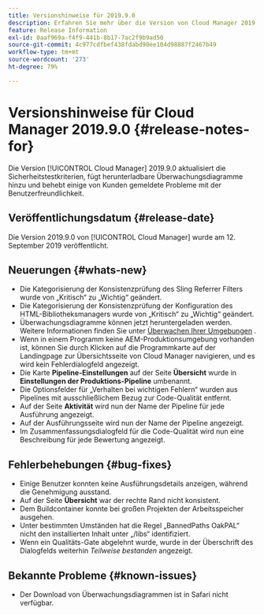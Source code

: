 ```yaml
---
title: Versionshinweise für 2019.9.0
description: Erfahren Sie mehr über die Version von Cloud Manager 2019.9.0.
feature: Release Information
exl-id: 0aaf969a-f4f9-441b-8b17-7ac2f9b9ad50
source-git-commit: 4c977cdfbef438fdabd90ee104d98887f2467b49
workflow-type: tm+mt
source-wordcount: '273'
ht-degree: 79%

---
```


# Versionshinweise für Cloud Manager 2019.9.0 {#release-notes-for}

Die Version [!UICONTROL Cloud Manager] 2019.9.0 aktualisiert die Sicherheitstestkriterien, fügt herunterladbare Überwachungsdiagramme hinzu und behebt einige von Kunden gemeldete Probleme mit der Benutzerfreundlichkeit.

## Veröffentlichungsdatum {#release-date}

Die Version 2019.9.0 von [!UICONTROL Cloud Manager] wurde am 12. September 2019 veröffentlicht.

## Neuerungen {#whats-new}

* Die Kategorisierung der Konsistenzprüfung des Sling Referrer Filters wurde von „Kritisch“ zu „Wichtig“ geändert.
* Die Kategorisierung der Konsistenzprüfung der Konfiguration des HTML-Bibliotheksmanagers wurde von „Kritisch“ zu „Wichtig“ geändert.
* Überwachungsdiagramme können jetzt heruntergeladen werden. Weitere Informationen finden Sie unter [Überwachen Ihrer Umgebungen](/help/using/monitoring-environments.md) .
* Wenn in einem Programm keine AEM-Produktionsumgebung vorhanden ist, können Sie durch Klicken auf die Programmkarte auf der Landingpage zur Übersichtsseite von Cloud Manager navigieren, und es wird kein Fehlerdialogfeld angezeigt.
* Die Karte **Pipeline-Einstellungen** auf der Seite **Übersicht** wurde in **Einstellungen der Produktions-Pipeline** umbenannt.
* Die Optionsfelder für „Verhalten bei wichtigen Fehlern“ wurden aus Pipelines mit ausschließlichem Bezug zur Code-Qualität entfernt.
* Auf der Seite **Aktivität** wird nun der Name der Pipeline für jede Ausführung angezeigt.
* Auf der Ausführungsseite wird nun der Name der Pipeline angezeigt.
* Im Zusammenfassungsdialogfeld für die Code-Qualität wird nun eine Beschreibung für jede Bewertung angezeigt.

## Fehlerbehebungen {#bug-fixes}

* Einige Benutzer konnten keine Ausführungsdetails anzeigen, während die Genehmigung ausstand.
* Auf der Seite **Übersicht** war der rechte Rand nicht konsistent.
* Dem Buildcontainer konnte bei großen Projekten der Arbeitsspeicher ausgehen.
* Unter bestimmten Umständen hat die Regel „BannedPaths OakPAL“ nicht den installierten Inhalt unter „/libs“ identifiziert.
* Wenn ein Qualitäts-Gate abgelehnt wurde, wurde in der Überschrift des Dialogfelds weiterhin *Teilweise bestanden* angezeigt.

## Bekannte Probleme {#known-issues}

* Der Download von Überwachungsdiagrammen ist in Safari nicht verfügbar.
